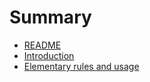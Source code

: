 # Summary

* [README](README.md)
* [Introduction](introduction.md)
* [Elementary rules and usage](elementary_rules_and_usage.md)

